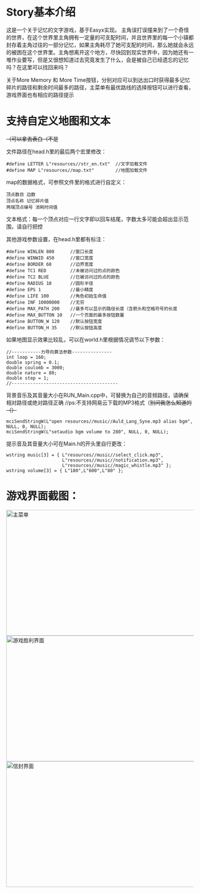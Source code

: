 # Story基本介绍
这是一个关于记忆的文字游戏，基于Easyx实现。
主角误打误撞来到了一个奇怪的世界，在这个世界里主角拥有一定量的可支配时间，并且世界里的每一个小镇都封存着主角过往的一部分记忆，如果主角耗尽了她可支配的时间，那么她就会永远的被困在这个世界里。主角想离开这个地方，尽快回到现实世界中，因为她还有一堆作业要写，但是又很想知道过去究竟发生了什么，会是被自己已经遗忘的记忆吗？在这里可以找回来吗？

关于More Memory 和 More Time按钮，分别对应可以到达出口时获得最多记忆碎片的路径和剩余时间最多的路径，主菜单有最优路线的选择按钮可以进行查看，游戏界面也有相应的路径提示

# 支持自定义地图和文本
~~（可以拿去表白（不是~~

文件路径在head.h里的最后两个宏里修改：
```
#define LETTER L"resources//str_en.txt"  //文字加载文件
#define MAP L"resources//map.txt"        //地图加载文件
```

map的数据格式，可参照文件里的格式进行自定义：
```
顶点数目 边数
顶点名称 记忆碎片值
两端顶点编号 消耗时间值
```

文本格式：每一个顶点对应一行文字即以回车结尾，字数太多可能会超出显示范围，请自行把控

其他游戏参数设置，在head.h里都有标注：
```
#define WINLEN 800		//窗口长度
#define WINWID 450		//窗口宽度
#define BORDER 60		//边界宽度
#define TC1 RED			//未被访问过的点的颜色
#define TC2 BLUE		//已被访问过的点的颜色
#define RADIUS 10		//圆形半径
#define EPS 1			//最小精度
#define LIFE 100		//角色初始生命值
#define INF 10000000	//无穷
#define MAX_PATH 200	//最多可以显示的路径长度（含箭头和空格符号的长度
#define MAX_BUTTON 10	//一个页面的最多按钮数量
#define BUTTON_W 120	//默认按钮宽度
#define BUTTON_H 35		//默认按钮高度
```

如果地图显示效果比较乱，可以在world.h里根据情况调节以下参数：
```
//-----------力导向算法参数---------------
int loop = 160;
double spring = 0.1;
double coulomb = 3000;
double nature = 80;
double step = 1;
//----------------------------------------
```
背景音乐及其音量大小在RUN_Main.cpp中，可替换为自己的音频路径，请确保相对路径或绝对路径正确
//ps:不支持网易云下载的MP3格式（~~别问我怎么知道的（）~~
```
mciSendStringW(L"open resources//music//Auld_Lang_Syne.mp3 alias bgm", NULL, 0, NULL);
mciSendStringW(L"setaudio bgm volume to 280", NULL, 0, NULL);
```

提示音及其音量大小可在Main.h的开头里自行更改：
```
wstring music[3] = { L"resources//music//select_click.mp3",
                     L"resources//music//notification.mp3",
                     L"resources//music//magic_whistle.mp3" };
wstring volume[3] = { L"180",L"600",L"80" };
```

# 游戏界面截图：

<img src="https://github.com/CC-Ming/Story/assets/151418966/e87ab69d-c5d9-4c7e-a6ec-ab853a9ba1f9" width = "600" height = "337" alt="主菜单" align=center />

<img src="https://github.com/CC-Ming/Story/assets/151418966/c7e848f9-6e95-421a-a830-524af9f52222" width = "600" height = "337" alt="游戏胜利界面" align=center />

<img src="https://github.com/CC-Ming/Story/assets/151418966/d30a5c57-d504-4b55-b07e-09c2f39df621" width = "600" height = "337" alt="信封界面" align=center />

